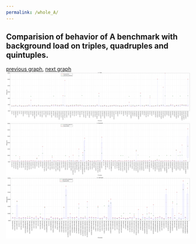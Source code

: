```yaml
---
permalink: /whole_A/
---
```



## Comparision of behavior of A benchmark with background load on triples, quadruples and quintuples.

[previous graph](../single_and_doubles/), [next graph](../whole_AVL/)
![graph figure](./images/triple/A_box.png)![graph figure](./images/quadruple/A_box.png)![graph figure](./images/quintuple/A_box.png)